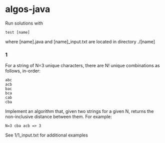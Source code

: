 # algos-java

Run solutions with
```
test [name]  
```
where [name].java and [name]_input.txt are located in directory ./[name]

### 1
For a string of N=3 unique characters, there are N! unique combinations as follows, in-order:  
```
abc  
acb  
bac  
bca  
cab  
cba  
```
  
Implement an algorithm that, given two strings for a given N, returns the non-inclusive distance between them. For example:  
```
N=3 cba acb => 3  
```
  
See 1/1_input.txt for additional examples